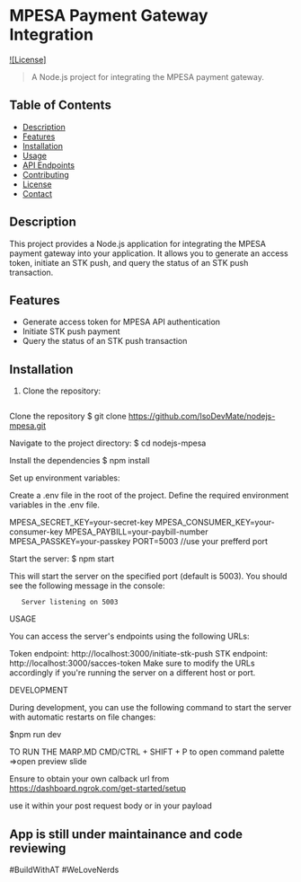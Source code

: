 # MPESA Payment Gateway Integration

[![License]](LICENSE)

> A Node.js project for integrating the MPESA payment gateway.

## Table of Contents

- [Description](#description)
- [Features](#features)
- [Installation](#installation)
- [Usage](#usage)
- [API Endpoints](#api-endpoints)
- [Contributing](#contributing)
- [License](#license)
- [Contact](#contact)

## Description

This project provides a Node.js application for integrating the MPESA payment gateway into your application. It allows you to generate an access token, initiate an STK push, and query the status of an STK push transaction.

## Features

- Generate access token for MPESA API authentication
- Initiate STK push payment
- Query the status of an STK push transaction

## Installation

1. Clone the repository:

   ```bash
Clone the repository
   $ git clone https://github.com/IsoDevMate/nodejs-mpesa.git

 Navigate to the project directory: 
   $ cd nodejs-mpesa

Install the dependencies
   $ npm install

Set up environment variables:

Create a .env file in the root of the project.
Define the required environment variables in the .env file.

MPESA_SECRET_KEY=your-secret-key
MPESA_CONSUMER_KEY=your-consumer-key
MPESA_PAYBILL=your-paybill-number
MPESA_PASSKEY=your-passkey
PORT=5003 
//use your prefferd port

Start the server:
  $ npm start

This will start the server on the specified port (default is 5003). You should see the following message in the console:

       Server listening on 5003

USAGE

   You can access the server's endpoints using the following URLs:

Token endpoint: http://localhost:3000/initiate-stk-push
STK endpoint: http://localhost:3000/sacces-token
Make sure to modify the URLs accordingly if you're running the server on a different host or port.

DEVELOPMENT


During development, you can use the following command to start the server with automatic restarts on file changes:

$npm run dev

  
TO RUN THE MARP.MD  CMD/CTRL + SHIFT + P to open command palette
   =>open preview slide

Ensure to obtain your own calback url from https://dashboard.ngrok.com/get-started/setup

use it within your post request body or in your payload

## App is still under maintainance and code reviewing
 
#BuildWithAT #WeLoveNerds